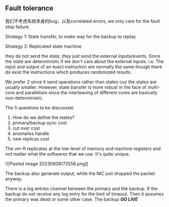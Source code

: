 ## Fault tolerance

我们不考虑系统本身的bug，以及correlated errors, we only care for the fault stop failure.

Strategy 1: State transfer, to make way for the backup to replay

Strategy 2: Replicated state machine

they do not send the state, they just send the external inputs/events. Since the state are deterministic if we don't care about the external inputs. i.e. The input and output of an exact instruction are normally the same though there do exist the instructions which produces randomized results.

We prefer 2 since it send operations rather than states cuz the states are usually smaller.
However, state transfer is more robust in the face of multi-core and parallelism since the interleaving of different cores are basically non-deterministic.

The 5 questions to be discussed:

1. How do we define the states?
2. primary/backup sync cost
3. cut over cost
4. anomalies handle
5. new replicas cost

The vm-ft replicates at the low-level of memory and machine registers and not matter what the softwares that we use. It's quite unique.

![[Pasted image 20230608173556.png]]

The backup also generate output, while the NIC just dropped the packet anyway.

There is a log entries channel between the primary and the backup. If the backup do not receive any log entry for the limit of timeout. Then it assumes the primary was dead or some other case. The backup ***GO LIVE***
